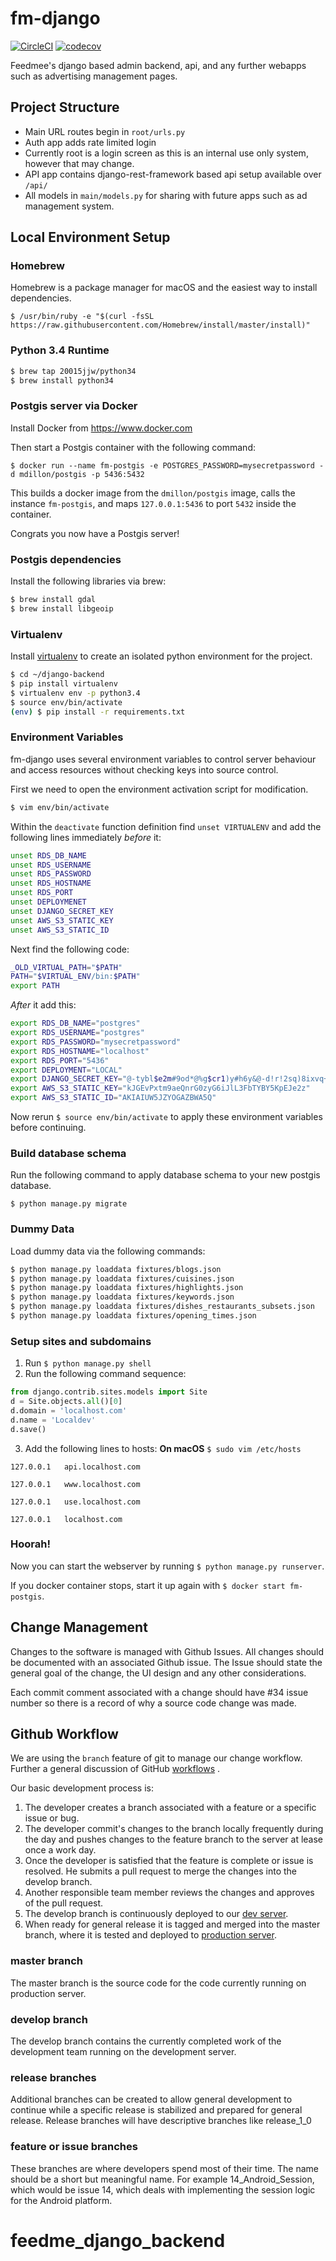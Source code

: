 # fm-django
[![CircleCI](https://circleci.com/gh/Feedmee-app/django-backend.svg?style=svg&circle-token=9ae88e40ca14ba4d2b5a0e3bf8f617d0883d86d4)](https://circleci.com/gh/Feedmee-app/django-backend) [![codecov](https://codecov.io/gh/Feedmee-app/django-backend/branch/master/graph/badge.svg?token=gRDSf4EZRW)](https://codecov.io/gh/Feedmee-app/django-backend)

Feedmee's django based admin backend, api, and any further webapps such as advertising management pages.

## Project Structure

* Main URL routes begin in `root/urls.py`
* Auth app adds rate limited login
* Currently root is a login screen as this is an internal use only system, however that may change.
* API app contains django-rest-framework based api setup available over `/api/`
* All models in `main/models.py` for sharing with future apps such as ad management system.

## Local Environment Setup

### Homebrew

Homebrew is a package manager for macOS and the easiest way to install dependencies.

`$ /usr/bin/ruby -e "$(curl -fsSL https://raw.githubusercontent.com/Homebrew/install/master/install)"`

### Python 3.4 Runtime

```bash
$ brew tap 20015jjw/python34
$ brew install python34
```

### Postgis server via Docker

Install Docker from https://www.docker.com

Then start a Postgis container with the following command:

`$ docker run --name fm-postgis -e POSTGRES_PASSWORD=mysecretpassword -d mdillon/postgis -p 5436:5432`

This builds a docker image from the `dmillon/postgis` image, calls the instance `fm-postgis`, and maps `127.0.0.1:5436` to port `5432` inside the container.

Congrats you now have a Postgis server!

### Postgis dependencies

Install the following libraries via brew:

```bash
$ brew install gdal
$ brew install libgeoip
```

### Virtualenv

Install [virtualenv](https://www.dabapps.com/blog/introduction-to-pip-and-virtualenv-python/) to create an isolated python environment for the project.

```bash
$ cd ~/django-backend
$ pip install virtualenv
$ virtualenv env -p python3.4
$ source env/bin/activate
(env) $ pip install -r requirements.txt
```

### Environment Variables

fm-django uses several environment variables to control server behaviour and access resources without checking keys into source control.

First we need to open the environment activation script for modification.

```bash
$ vim env/bin/activate
```

Within the `deactivate` function definition find `unset VIRTUALENV` and add the following lines immediately _before_ it:

```bash
unset RDS_DB_NAME
unset RDS_USERNAME
unset RDS_PASSWORD
unset RDS_HOSTNAME
unset RDS_PORT
unset DEPLOYMENET
unset DJANGO_SECRET_KEY
unset AWS_S3_STATIC_KEY
unset AWS_S3_STATIC_ID
```

Next find the following code:

```bash
_OLD_VIRTUAL_PATH="$PATH"
PATH="$VIRTUAL_ENV/bin:$PATH"
export PATH
```

_After_ it add this:

```bash
export RDS_DB_NAME="postgres"
export RDS_USERNAME="postgres"
export RDS_PASSWORD="mysecretpassword"
export RDS_HOSTNAME="localhost"
export RDS_PORT="5436"
export DEPLOYMENT="LOCAL"
export DJANGO_SECRET_KEY="@-tybl$e2m#9od*@%g$cr1)y#h6y&@-d!r!2sq)8ixvq+&sb(e"
export AWS_S3_STATIC_KEY="kJGEvPxtm9aeQnrG0zyG6iJlL3FbTYBY5KpEJe2z"
export AWS_S3_STATIC_ID="AKIAIUW5JZYOGAZBWA5Q"
```

Now rerun `$ source env/bin/activate` to apply these environment variables before continuing.

### Build database schema

Run the following command to apply database schema to your new postgis database.

`$ python manage.py migrate`

### Dummy Data

Load dummy data via the following commands:

```bash
$ python manage.py loaddata fixtures/blogs.json
$ python manage.py loaddata fixtures/cuisines.json
$ python manage.py loaddata fixtures/highlights.json
$ python manage.py loaddata fixtures/keywords.json
$ python manage.py loaddata fixtures/dishes_restaurants_subsets.json
$ python manage.py loaddata fixtures/opening_times.json
```

### Setup sites and subdomains

1. Run `$ python manage.py shell`
2. Run the following command sequence:
```python
from django.contrib.sites.models import Site
d = Site.objects.all()[0]
d.domain = 'localhost.com'
d.name = 'Localdev'
d.save()
```
3. Add the following lines to hosts:
**On macOS** `$ sudo vim /etc/hosts`
```
127.0.0.1   api.localhost.com

127.0.0.1   www.localhost.com

127.0.0.1   use.localhost.com

127.0.0.1   localhost.com
```

### Hoorah!

Now you can start the webserver by running `$ python manage.py runserver`.

If you docker container stops, start it up again with `$ docker start fm-postgis`.

## Change Management
Changes to the software is managed with Github Issues.  All changes should be documented with an associated Github issue.  The Issue should state the general goal of the change, the UI design and any other considerations.  

Each commit comment associated with a change should have #34 issue number so there is a record of why a source code change was made.  

## Github Workflow

We are using the `branch` feature of git to manage our change workflow. Further a general discussion of GitHub [workflows](http://blog.endpoint.com/2014/05/git-workflows-that-work.html) .   

Our basic development process is:

1. The developer creates a branch associated with a feature or a specific issue or bug.
2. The developer commit's changes to the branch locally frequently during the day and pushes changes to the feature branch to the server at lease once a work day.
3. Once the developer is satisfied that the feature is complete or issue is resolved. He submits a pull request to merge the changes into the develop branch.
4. Another responsible team member reviews the changes and approves of the pull request.
5. The develop branch is continuously deployed to our [dev server](http://fm-webserver-dev.us-west-2.elasticbeanstalk.com/).
6. When ready for general release it is tagged and merged into the master branch, where it is tested and deployed to [production server](https://use.feedmeeapp.com/).

### master branch
The master branch is the source code for the code currently running on production server.

### develop branch
The develop branch contains the currently completed work of the development team running on the development server.

### release branches
Additional branches can be created to allow general development to continue while a specific release is stabilized and prepared for general release. Release branches will have descriptive branches like release_1_0

### feature or issue branches
These branches are where developers spend most of their time.  The name should be a short but meaningful name.   For example 14_Android_Session, which would be issue 14, which deals with implementing the session logic for the Android platform.
# feedme_django_backend
